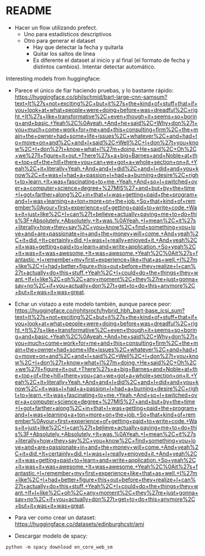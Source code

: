 # README

- Hacer un flow utilizando prefect.
    - Uno para estadísticos descriptivos
    - Otro para generar el dataset
        - Hay que detectar la fecha y quitarla
        - Quitar los saltos de línea
        - Es diferente el dataset al inicio y al final (el formato de fecha
        y distintos cambios). Intentar detectar automático.

Interesting models from huggingface:

- Parece el único de fiar haciendo pruebas, y lo bastante rápido:
https://huggingface.co/philschmid/bart-large-cnn-samsum?text=It%27s+not+exciting%2C+but+it%27s+the+kind+of+stuff+that+if+you+look+at+what+people+were+doing+before+was+dreadful%2C+right.+It%27s+like+transformative%2C+even+though+it+seems+so+boring+and+basic.+Yeah%2C%0Ayeah.+And+he+said%2C+Why+don%27t+you+much+come+work+for+me+and+this+consulting+firm%2C+the+main+the+owner+had+some+life+issues%2C+whatever%2C+and+had+to+move+on+and%2C+and+I+said%2C+Well%2C+I+don%27t+you+know%2C+I+don%27t+know+what+I%27m+doing.+He+said%2C+Oh%2C+we%27ll+figure+it+out.+There%27s+a+big+Barnes+and+Noble+at+the+top+of+the+hill+there+you+can+we+got+a+whole+section+on+it.+Yeah%2C+it+literally+Yeah.+And+and+I+did%2C+and+I+did+and+you+know%2C+it+was+I+had+a+passion+I+had+a+burning+desire%2C+right+to+learn.+It+was+fascinating+to+me.+Yeah.+And+so+I+switched+over+a+computer+science+degree+%27MIS%27+and+but+by+the+time+I+got+farther+along%2C+in+that+I+was+getting+paid+the+program+and+I+was+learning+a+ton+more+on+the+job.+So+that+kind+of+remember%0Ayour+first+experience+of+getting+paid+to+write+code.+Was+it+just+like%2C+I+can%27t+believe+actually+paying+me+to+do+this%3F+Absolutely.+Absolutely.+It+was.%0AYeah.+I+mean%2C+it%27s+literally+how+they+say%2C+you+know%2C+find+something+you+love+and+are+passionate+in+and+the+money+will+come.+And+yeah%2C+it+did.+It+certainly+did.+I+was+I+really+enjoyed+it.+And+yeah%2C+it+was+getting+paid+to+learn+and+write+application.+So+yeah%2C+it+was+it+was+awesome.+It+was+awesome.+Yeah%2C%0Ait%27s+fantastic.+I+remember+my+first+experience+like+that+as+well.+I%27m+like%2C+I+had+better+figure+this+out+before+they+realize+I+can%27t+actually+do+this+stuff.+Yeah%2C+I+could+do+the+things+they+want.+If+I+like%2C+oh%2C+any+moment%2C+they%27re+just+gonna+say+no%2C+if+you+actually+don%27t+get+to+do+this+anymore%2C+but+it+was+it+was+great.

- Echar un vistazo a este modelo también, aunque parece peor:
https://huggingface.co/rohitsroch/hybrid_hbh_bart-base_icsi_sum?text=It%27s+not+exciting%2C+but+it%27s+the+kind+of+stuff+that+if+you+look+at+what+people+were+doing+before+was+dreadful%2C+right.+It%27s+like+transformative%2C+even+though+it+seems+so+boring+and+basic.+Yeah%2C%0Ayeah.+And+he+said%2C+Why+don%27t+you+much+come+work+for+me+and+this+consulting+firm%2C+the+main+the+owner+had+some+life+issues%2C+whatever%2C+and+had+to+move+on+and%2C+and+I+said%2C+Well%2C+I+don%27t+you+know%2C+I+don%27t+know+what+I%27m+doing.+He+said%2C+Oh%2C+we%27ll+figure+it+out.+There%27s+a+big+Barnes+and+Noble+at+the+top+of+the+hill+there+you+can+we+got+a+whole+section+on+it.+Yeah%2C+it+literally+Yeah.+And+and+I+did%2C+and+I+did+and+you+know%2C+it+was+I+had+a+passion+I+had+a+burning+desire%2C+right+to+learn.+It+was+fascinating+to+me.+Yeah.+And+so+I+switched+over+a+computer+science+degree+%27MIS%27+and+but+by+the+time+I+got+farther+along%2C+in+that+I+was+getting+paid+the+program+and+I+was+learning+a+ton+more+on+the+job.+So+that+kind+of+remember%0Ayour+first+experience+of+getting+paid+to+write+code.+Was+it+just+like%2C+I+can%27t+believe+actually+paying+me+to+do+this%3F+Absolutely.+Absolutely.+It+was.%0AYeah.+I+mean%2C+it%27s+literally+how+they+say%2C+you+know%2C+find+something+you+love+and+are+passionate+in+and+the+money+will+come.+And+yeah%2C+it+did.+It+certainly+did.+I+was+I+really+enjoyed+it.+And+yeah%2C+it+was+getting+paid+to+learn+and+write+application.+So+yeah%2C+it+was+it+was+awesome.+It+was+awesome.+Yeah%2C%0Ait%27s+fantastic.+I+remember+my+first+experience+like+that+as+well.+I%27m+like%2C+I+had+better+figure+this+out+before+they+realize+I+can%27t+actually+do+this+stuff.+Yeah%2C+I+could+do+the+things+they+want.+If+I+like%2C+oh%2C+any+moment%2C+they%27re+just+gonna+say+no%2C+if+you+actually+don%27t+get+to+do+this+anymore%2C+but+it+was+it+was+great.

- Para ver como crear un dataset:
https://huggingface.co/datasets/edinburghcstr/ami


- Descargar modelo de spacy:

```console
python -m spacy download en_core_web_sm
```
